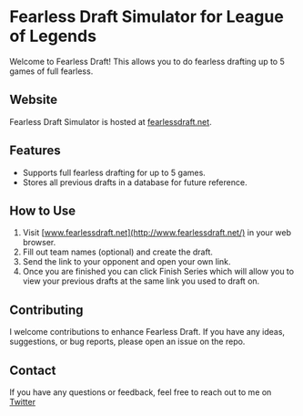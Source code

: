 # Fearless Draft Simulator for League of Legends

Welcome to Fearless Draft! This allows you to do fearless drafting up to 5 games of full fearless.

## Website

Fearless Draft Simulator is hosted at [fearlessdraft.net](https://www.fearlessdraft.net/).

## Features

- Supports full fearless drafting for up to 5 games.
- Stores all previous drafts in a database for future reference.

## How to Use

1. Visit [www.fearlessdraft.net](http://www.fearlessdraft.net/) in your web browser.
2. Fill out team names (optional) and create the draft.
3. Send the link to your opponent and open your own link.
4. Once you are finished you can click Finish Series which will allow you to view your previous drafts at the same link you used to draft on.

## Contributing

I welcome contributions to enhance Fearless Draft. If you have any ideas, suggestions, or bug reports, please open an issue on the repo.

## Contact

If you have any questions or feedback, feel free to reach out to me on [Twitter](https://twitter.com/ProtosLoL)
